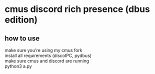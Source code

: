 # cmus discord rich presence (dbus edition)
## how to use
make sure you're using my cmus fork  
install all requirements (discoIPC, pydbus)  
make sure cmus and discord are running  
python3 a.py
